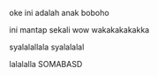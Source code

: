 oke ini adalah anak boboho

ini mantap sekali wow
wakakakakakka

syalalallala
syalalalal

lalalalla
SOMABASD

